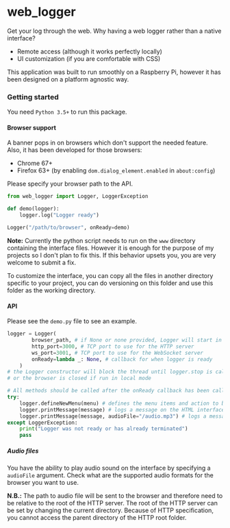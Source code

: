 # web_logger

Get your log through the web. Why having a web logger rather than a native
interface?

- Remote access (although it works perfectly locally)
- UI customization (if you are comfortable with CSS)

This application was built to run smoothly on a Raspberry Pi, however it has
been designed on a platform agnostic way.

### Getting started

You need `Python 3.5+` to run this package.

#### Browser support

A banner pops in on browsers which don't support the needed feature. Also, it
has been developed for those browsers:

- Chrome 67+
- Firefox 63+ (by enabling `dom.dialog_element.enabled` in `about:config`)

Please specify your browser path to the API.

```python
from web_logger import Logger, LoggerException

def demo(logger):
    logger.log("Logger ready")

Logger("/path/to/browser", onReady=demo)
```

**Note:** Currently the python script needs to run on the `www` directory
containing the interface files. However it is enough for the purpose of my
projects so I don't plan to fix this. If this behavior upsets you, you are very
welcome to submit a fix.

To customize the interface, you can copy all the files in another directory
specific to your project, you can do versioning on this folder and use this
folder as the working directory.

#### API

Please see the `demo.py` file to see an example.

```python
logger = Logger(
        browser_path, # if None or none provided, Logger will start in remote mode
        http_port=3000, # TCP port to use for the HTTP server
        ws_port=3001, # TCP port to use for the WebSocket server
        onReady=lambda _: None, # callback for when logger is ready
    )
# the Logger constructor will block the thread until logger.stop is called
# or the browser is closed if run in local mode

# All methods should be called after the onReady callback has been called
try:
    logger.defineNewMenu(menu) # defines the menu items and action to be displayed on top of the logger
    logger.printMessage(message) # logs a message on the HTML interface
    logger.printMessage(message, audioFile="/audio.mp3") # logs a message on the HTML interface and play the audio
except LoggerException:
    print("Logger was not ready or has already terminated")
    pass
```

##### Audio files

You have the ability to play audio sound on the interface by specifying a
`audioFile` argument. Check what are the supported audio formats for the browser
you want to use.

**N.B.:** The path to audio file will be sent to the browser and therefore need
to be relative to the root of the HTTP server. The root of the HTTP server can
be set by changing the current directory. Because of HTTP specification, you
cannot access the parent directory of the HTTP root folder.
